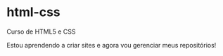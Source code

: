 # html-css
 Curso de HTML5 e CSS

 Estou aprendendo a criar  sites e agora vou gerenciar meus repositórios!
